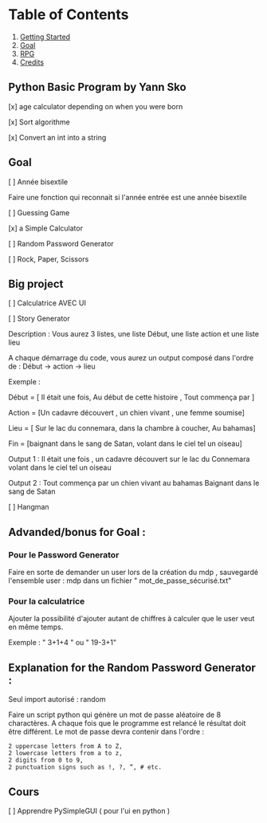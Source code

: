 
# Table of Contents

1. [Getting Started](#Getting-Started)
2. [Goal](#Goal)
3. [RPG](#Explanation-for-the-Random-Password-Generator)
4. [Credits](#Credit)




## Python Basic Program by Yann Sko

[x] age calculator depending on when you were born

[x] Sort algorithme

[x] Convert an int into a string




## Goal

[ ] Année bisextile

Faire une fonction qui reconnait si l'année entrée est une année bisextile 

[ ] Guessing Game

[x] a Simple Calculator


[ ] Random Password Generator


[ ] Rock, Paper, Scissors 

## Big project 

[ ] Calculatrice AVEC UI

[ ] Story Generator

Description : Vous aurez 3 listes,
une liste Début, une liste action et une liste lieu

A chaque démarrage du code, vous aurez un output composé dans l'ordre de : Début -> action -> lieu

Exemple : 

Début = [ Il était une fois, Au début de cette histoire , Tout commença par ]

Action = [Un cadavre découvert , un chien vivant , une femme soumise]

Lieu = [ Sur le lac du connemara, dans la chambre à coucher, Au bahamas]

Fin = [baignant dans le sang de Satan, volant dans le ciel tel un oiseau]

Output 1 : Il était une fois , un cadavre découvert sur le lac du Connemara volant dans le ciel tel un oiseau

Output 2 :  Tout commença par un chien vivant au bahamas Baignant dans le sang de Satan

[ ] Hangman


## Advanded/bonus for Goal :

### Pour le Password Generator 

Faire en sorte de demander un user lors de la création du mdp , 
sauvegardé l'ensemble user : mdp dans un fichier " mot_de_passe_sécurisé.txt"

### Pour la calculatrice

Ajouter la possibilité d'ajouter autant de chiffres à calculer que le user veut en même temps. 

Exemple : " 3+1+4 "
ou   " 19-3+1"


## Explanation for the Random Password Generator :
Seul import autorisé : random

Faire un script python qui génère un mot de passe aléatoire de 8 charactères. A chaque fois que le programme est relancé le résultat doit être différent.
Le mot de passe devra contenir dans l'ordre : 

    2 uppercase letters from A to Z,
    2 lowercase letters from a to z,
    2 digits from 0 to 9,
    2 punctuation signs such as !, ?, “, # etc.

## Cours 

[ ] Apprendre PySimpleGUI ( pour l'ui en python )
